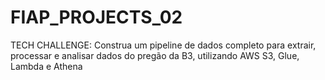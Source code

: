 # FIAP_PROJECTS_02
TECH CHALLENGE: Construa um pipeline de dados completo para extrair, processar e analisar dados do pregão da B3, utilizando AWS S3, Glue, Lambda e Athena
